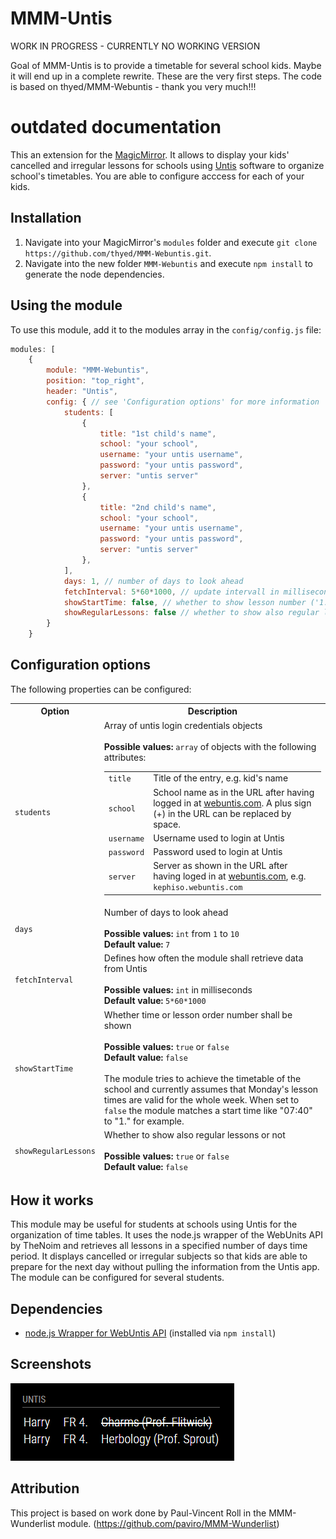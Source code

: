 # MMM-Untis
<p color="#FF0000">WORK IN PROGRESS - CURRENTLY NO WORKING VERSION</p>
Goal of MMM-Untis is to provide a timetable for several school kids. Maybe it will end up in a complete rewrite. These are the very first steps.
The code is based on thyed/MMM-Webuntis - thank you very much!!!

# outdated documentation

This an extension for the [MagicMirror](https://github.com/MichMich/MagicMirror). It allows to display your kids' cancelled and irregular lessons for schools using [Untis](https://www.untis.at) software to organize school's timetables. You are able to configure acccess for each of your kids.

## Installation
1. Navigate into your MagicMirror's `modules` folder and execute `git clone https://github.com/thyed/MMM-Webuntis.git`.
2. Navigate into the new folder `MMM-Webuntis` and execute `npm install` to generate the node dependencies.

## Using the module

To use this module, add it to the modules array in the `config/config.js` file:
```javascript
modules: [
	{
		module: "MMM-Webuntis",
		position: "top_right",
		header: "Untis",
		config: { // see 'Configuration options' for more information
			students: [
				{
					title: "1st child's name",
					school: "your school",
					username: "your untis username",
					password: "your untis password",
					server: "untis server"
				},
				{
					title: "2nd child's name",
					school: "your school",
					username: "your untis username",
					password: "your untis password",
					server: "untis server"
				},
			],
			days: 1, // number of days to look ahead
			fetchInterval: 5*60*1000, // update intervall in milliseconds
			showStartTime: false, // whether to show lesson number ('1.') or time ('07:40')
			showRegularLessons: false // whether to show also regular lessons or not
		}
	}
```

## Configuration options

The following properties can be configured:


<table width="100%">
	<thead>
		<tr>
			<th>Option</th>
			<th width="100%">Description</th>
		</tr>
	<thead>
		<tr>
			<td><code>students</code></td>
			<td>
				Array of untis login credentials objects</br></br>
				<b>Possible values:</b> <code>array</code> of objects with the following attributes:
				<table>
					<tr>
						<td><code>title</code></td>
						<td>Title of the entry, e.g. kid's name</td>
					</tr>
					<tr>
						<td><code>school</code></td>
						<td>School name as in the URL after having logged in at <a href="https://webuntis.com/">webuntis.com</a>. A plus sign (+) in the URL can be replaced by space.</td>
					</tr>
					<tr>
						<td><code>username</code></td>
						<td>Username used to login at Untis</td>
					</tr>
					<tr>
						<td><code>password</code></td>
						<td>Password used to login at Untis</td>
					</tr>
					<tr>
						<td><code>server</code></td>
						<td>Server as shown in the URL after having loged in at <a href="https://webuntis.com/">webuntis.com</a>, e.g. <code>kephiso.webuntis.com</code>
				</table>
			</td>
		</tr>
		<tr>
			<td><code>days</code></td>
			<td>
				Number of days to look ahead</br></br>
				<b>Possible values:</b> <code>int</code> from <code>1</code> to <code>10</code></br>
				<b>Default value:</b> <code>7</code>
			</td>
		</tr>
		<tr>
			<td><code>fetchInterval</code></td>
			<td>Defines how often the module shall retrieve data from Untis<br>
				<br><b>Possible values:</b> <code>int</code> in milliseconds
				<br><b>Default value:</b> <code>5*60*1000</code>
			</td>
		</tr>
		<tr>
			<td><code>showStartTime</code></td>
			<td>Whether time or lesson order number shall be shown<br>
				<br><b>Possible values:</b> <code>true</code> or <code>false</code>
				<br><b>Default value:</b> <code>false</code></br></br>
				The module tries to achieve the timetable of the school and currently assumes that Monday's lesson times are valid for the whole week. When set to <code>false</code> the module matches a start time like "07:40" to "1." for example.
			</td>
		</tr>
		<tr>
			<td><code>showRegularLessons</code></td>
			<td>Whether to show also regular lessons or not<br>
				<br><b>Possible values:</b> <code>true</code> or <code>false</code>
				<br><b>Default value:</b> <code>false</code>
			</td>
		</tr>
</table>

## How it works
This module may be useful for students at schools using Untis for the organization of time tables. It uses the node.js wrapper of the WebUnits API by TheNoim and retrieves all lessons in a specified number of days time period. It displays cancelled or irregular subjects so that kids are able to prepare for the next day without pulling the information from the Untis app. The module can be configured for several students.

## Dependencies
- [node.js Wrapper for WebUntis API](https://github.com/TheNoim/WebUntis) (installed via `npm install`)


## Screenshots
![Screenshot](screenshot.png "Screenshot")

## Attribution

This project is based on work done by Paul-Vincent Roll in the MMM-Wunderlist module. (https://github.com/paviro/MMM-Wunderlist)
